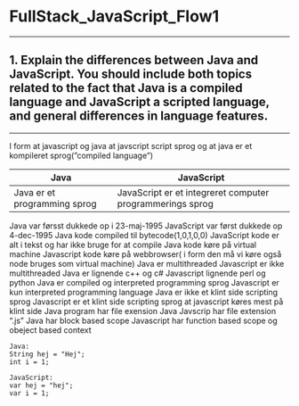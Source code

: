 # FullStack_JavaScript_Flow1

---
## 1.	Explain the differences between Java and JavaScript. You should include both topics related to the fact that Java is a compiled language and JavaScript a scripted language, and general differences in language features.
---


I form at javascript og java at javscript script sprog og at java er et kompileret sprog(”compiled language”)  

|Java	|JavaScript|
|-----|----------|
|Java er et programming sprog|	JavaScript er et integreret computer programmerings sprog|
Java var førsst dukkede op i 23-maj-1995	JavaScript var først dukkede op 4-dec-1995
Java kode compiled til bytecode(1,0,1,0,0)	JavaScript kode er alt i tekst og har ikke bruge for at compile
Java kode køre på virtual machine	Javascript kode køre på webbrowser( i form den må vi køre også node bruges som virtual machine)
Java er multithreaded	Javascript er ikke multithreaded
Java er lignende c++ og c#	Javascript lignende perl og python
Java er compiled og interpreted programming sprog	Javascript er kun interpreted programming language
Java er ikke et klint side scripting sprog	Javascript er et klint side scripting sprog at javascript køres mest på klint side
Java program har file exension Java	Javscrip har file extension “.js”
Java har block based scope	Javascript har function based scope og obeject based context
	


```
Java:
String hej = "Hej";
int i = 1;

JavaScript:
var hej = "hej";
var i = 1;
```


